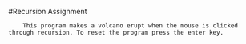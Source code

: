 #Recursion Assignment

		This program makes a volcano erupt when the mouse is clicked through recursion. To reset the program press the enter key.